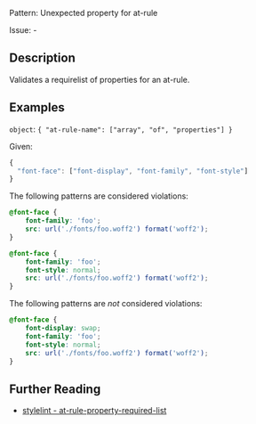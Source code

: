 Pattern: Unexpected property for at-rule

Issue: -

## Description

Validates a requirelist of properties for an at-rule.

## Examples

`object`: `{
  "at-rule-name": ["array", "of", "properties"]
}`

Given:

```js
{
  "font-face": ["font-display", "font-family", "font-style"]
}
```

The following patterns are considered violations:

```css
@font-face {
    font-family: 'foo';
    src: url('./fonts/foo.woff2') format('woff2'); 
}
```

```css
@font-face {
    font-family: 'foo';
    font-style: normal;
    src: url('./fonts/foo.woff2') format('woff2'); 
}
```

The following patterns are *not* considered violations:

```css
@font-face {
    font-display: swap;
    font-family: 'foo';
    font-style: normal;
    src: url('./fonts/foo.woff2') format('woff2'); 
}
```

## Further Reading

* [stylelint - at-rule-property-required-list](https://stylelint.io/user-guide/rules/at-rule-property-required-list)